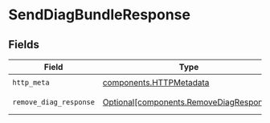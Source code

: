 # SendDiagBundleResponse


## Fields

| Field                                                                                    | Type                                                                                     | Required                                                                                 | Description                                                                              |
| ---------------------------------------------------------------------------------------- | ---------------------------------------------------------------------------------------- | ---------------------------------------------------------------------------------------- | ---------------------------------------------------------------------------------------- |
| `http_meta`                                                                              | [components.HTTPMetadata](../../models/components/httpmetadata.md)                       | :heavy_check_mark:                                                                       | N/A                                                                                      |
| `remove_diag_response`                                                                   | [Optional[components.RemoveDiagResponse]](../../models/components/removediagresponse.md) | :heavy_minus_sign:                                                                       | a list of any objects                                                                    |